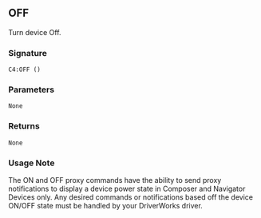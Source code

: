 ## OFF

Turn device Off.


### Signature

`C4:OFF ()`


### Parameters

`None`


### Returns

`None
`

### Usage Note

The ON and OFF proxy commands have the ability to send proxy notifications to display a device power state in Composer and Navigator Devices only. Any desired commands or notifications based off the device ON/OFF state must be handled by your DriverWorks driver.